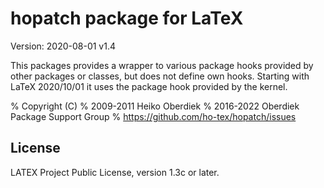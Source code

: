# hopatch package for LaTeX

Version: 2020-08-01 v1.4

This packages provides a wrapper to various package hooks
provided by other packages or classes, but does not define
own hooks. Starting with LaTeX 2020/10/01 it uses the package
hook provided by the kernel.



% Copyright (C)
%    2009-2011 Heiko Oberdiek
%    2016-2022 Oberdiek Package Support Group
%    https://github.com/ho-tex/hopatch/issues


## License
LATEX Project Public License, version 1.3c or later.
